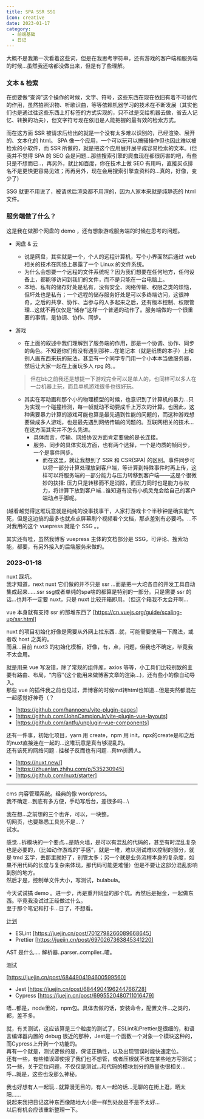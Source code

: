 ```yaml
---
title: SPA SSR SSG
icon: creative
date: 2023-01-17
category: 
  - 前端基础
  - 日记
---
```


大概不是我第一次看着这些词，但是在我思考字符串，还有游戏的客户端和服务端的时候...虽然我还啥都没做出来，但是有了些理解。

### 文本 & 检索

在想要做“查询”这个操作的时候，文字、符号，这些东西在现在依旧有着不可替代的作用，虽然拍照识物、听歌识曲，等等依赖机器学习的技术在不断发展（其实他们也是通过往这些东西上打标签的方式实现的，只不过是交给机器去做，省去人记忆、转换的功夫），但文字符号现在依旧是人能把握的最有效的检索方式。

而在这方面 SSR 被请求后给出的就是一个没有太多难以识别的，已经渲染、展开的、文本化的 html。 SPA 像一个应用，一个可以玩可以搞骚操作但也因此难以被检索的小软件，而 SSR 所做的，就是把这个应用展开展平成容易检索的文本。(但我并不觉得 SPA 的 SEO 会是问题...那些搜索引擎的爬虫现在都很厉害的吧，有些只是不想而已..，再另外，就比如百度，你在技术上做 SEO 有用吗，直接买点排名不是更快更容易见效；再再另外，现在会用搜索引擎查资料的...真的，好像，变少了)

SSG 就更不用说了，被请求后渲染都不用渲的，因为人家本来就是纯静态的 html 文件。

### 服务端做了什么？

这是我在做那个网盘的 demo ，还有想象游戏服务端的时候在思考的问题。

- 网盘 & 云
  - 说是网盘，其实就是一个，个人的远程计算机，写个小界面然后通过 web 相关的技术在网络上暴露了一个 Linux 的文件系统。
  - 为什么会想要一个远程的文件系统呢？因为我们想要在任何地方，任何设备上，都能够访问到我们的文件，而不是只能在一台电脑上。
  - 本地、私有的储存好处是私有，没有安全、网络传输、权限之类的烦恼，但坏处也是私有；一个远程的储存服务好处是可以多终端访问，这很神奇，之后的共享、协作、当参与的人多起来之后，还有版本控制、权限管理...这就不再仅仅是“储存”这样一个普通的动作了。服务端做的一个很重要的事情，是协调、协作、同步。

- 游戏
  - 在上面的叙述中我们理解到了服务端的作用，那是一个协调、协作、同步的角色。不知道你们有没有遇到那种...在笔记本（就是纸质的本子）上和别人画东西来玩的玩法，甚至有一个同学专门用一个小本本当做服务器，然后让大家一起在上面玩多人 rpg 的。。
  > 但在bb之前我还是想提一下游戏完全可以是单人的，也同样可以多人在一台机器上玩，而且单机游戏很多也很好玩。
  - 其实在写动画和那个小的物理模型的时候，也意识到了计算机的暴力...只为实现一个碰撞检测，每一帧就动不动要成千上万次的计算。也因此，这种需要暴力计算的游戏可能也算是最先遇到性能的问题的，而这种游戏想要做成多人游戏，也是最先遇到网络传输的问题的。互联网相关的技术...在这方面其实并不怎么先进。
    - 具体而言，传输、网络协议方面肯定要做的是长连接。
    - 服务、同步的具体实现方面，也有两个选择，一个是均质的帧同步，一个是事件同步。
      - 而在这里，就让我想到了 SSR 和 CSR(SPA) 的区别。事件同步可以将一部分计算处理放到客户端，等计算到特殊事件时再上传，这样可以将服务端的一部分能力与压力转移到客户端——这是个很微妙的抉择: 压力只是转移而不是消除，而压力同时也是能力与权力，将计算下放到客户端...谁知道有没有小机灵鬼会给自己的客户端动点手脚呢。

(越看越觉得这堆玩意就是纯纯的没事找事干，人家打游戏卡个半秒钟是确实能气死，但是这边搞的最多也就点点屏幕刷个视频看个文档，那点差别有必要吗。...不对我用的这个 vuepress 就是个 SSG 。。

其实还有哇，虽然我博客 vuepress 主体的文档部分是 SSG，可评论、搜索功能，都要，有另外接入的后端服务来做的。

### 2023-01-18

nuxt 踩坑。\
我才知道，next nuxt 它们做的并不只是 ssr ...而是把一大坨各自的开发工具自动集成起来......ssr ssg或者单纯的spa啥的都算是特别的一部分。只是需要 ssr 的话...也并不一定要 nuxt，只是 nuxt 比较开箱即用。（但这个箱我不太会开啊...

vue 本身就有支持 ssr 的那堆东西了 [https://cn.vuejs.org/guide/scaling-up/ssr.html]

nuxt 的项目初始化好像是需要从外网上拉东西...就，可能需要使用一下魔法，或者改 host 之类的。\
而且...目前 nuxt3 的初始化模板，好像，有，点，问题，但我也不确定，毕竟我不太会用。

就是用来 vue 写没错，除了常规的组件库，axios 等等，小工具们比较别致的主要有路由、布局，“内容”(这个能用来做博客文章的渲染...)，还有些小的像自动导入。\
那些 vue 的插件我之前也见过，弄博客的时候md转html也知道...但是突然都混在一起感觉好神奇（？

- [https://github.com/hannoeru/vite-plugin-pages]
- [https://github.com/JohnCampionJr/vite-plugin-vue-layouts]
- [https://github.com/antfu/unplugin-vue-components]

还有一件事，初始化项目，yarn 用 create，npm 用 init，npx的create是和之后的nuxt直接连在一起的...这堆玩意是真有够混乱的。\
还有该死的网络问题...挂梯子反而也有问题...真tm折腾人。

- [https://nuxt.new/]
- [https://zhuanlan.zhihu.com/p/535230945]
- [https://github.com/nuxt/starter]

---
cms 内容管理系统。经典的像 wordpress。\
我不确定...到底有多方便，手动写后台，差很多吗...\

我在想...之前想的三个也许，可以，一块整。\
切网页，也要熟悉工具先不是...？\
试水。

感觉...拆模块的一个要点...是防火墙，是可以有混乱的代码的，甚至有时混乱复杂也是必要的，（比如动作游戏的“手感”，就是一堆，难以测试难以控制的部分，就是 tmd 玄学，丢那里就好了，别管太多；另一个就是业务流程本身的复杂度，如果不用代码的长度与复杂来体现，那代码可能更难懂）但是不要让这部分混乱影响到别的地方。\
然后才是，控制单文件大小，写测试，bulabula。

今天试试搞 demo 。进一步，再是重开网盘的那个坑。再然后是掘金，一起做东西。毕竟我没试过正经做过什么。\
至于那个笔记和打卡...日了，不想看。

[计划](../practice/drag-and-drop.md/#2023-01-13)

- ESLint [https://juejin.cn/post/7012798266089668645]
- Prettier [https://juejin.cn/post/6970267363845341220]

AST 是什么....
解析器..parser..compiler..嚯。

测试

[https://juejin.cn/post/6844904194600599560]

- Jest [https://juejin.cn/post/6844904196244766728]
- Cypress [https://juejin.cn/post/6995520480711016479]

唔...都是，node里的，npm包。具体去做的话，安装命令，配置文件...之类的，都，差不多。

就，有关测试，这应该算是三个粒度的测试了，ESLint和Prettier是很细的，和语言编译器内置的 debug 很近的那种，Jest是一个函数一个对象一个模块这种的，而Cypress上升到一个功能的。\
再有一个就是，测试要做的是，保证正确性，以及出现错误时能快速定位。\
还有一些，有些错误即使报了我们也不想管，或者压根就不该在某些地方写测试；另一些，关于定位问题，不仅仅是测试...和代码的模块划分的质量也很相关...\
呼...就是，这些也没那么神秘。

我也好想有人一起玩...就算漫无目的，有人一起的话...无聊的在街上逛，晒太阳......\
说起来我把日记这种东西像随地大小便一样到处放是不是不太好...\
以后有机会应该重新整理一下。
